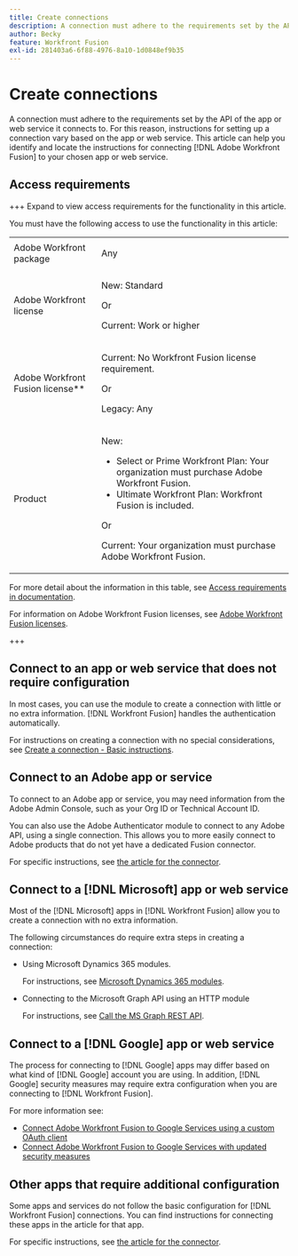 ```yaml
---
title: Create connections
description: A connection must adhere to the requirements set by the API of the app or web service it connects to. For this reason, instructions for setting up a connection vary based on the app or web service. This article can help you identify and locate the instructions for connecting [!DNL Adobe Workfront Fusion] to your chosen app or web service.
author: Becky
feature: Workfront Fusion
exl-id: 281403a6-6f88-4976-8a10-1d0848ef9b35
---
```

# Create connections

A connection must adhere to the requirements set by the API of the app or web service it connects to. For this reason, instructions for setting up a connection vary based on the app or web service. This article can help you identify and locate the instructions for connecting [!DNL Adobe Workfront Fusion] to your chosen app or web service.

## Access requirements

+++ Expand to view access requirements for the functionality in this article.

You must have the following access to use the functionality in this article:

<table style="table-layout:auto">
 <col> 
 <col> 
 <tbody> 
  <tr> 
   <td role="rowheader">Adobe Workfront package 
   <td> <p>Any</p> </td> 
  </tr> 
  <tr data-mc-conditions=""> 
   <td role="rowheader">Adobe Workfront license</td> 
   <td> <p>New: Standard</p><p>Or</p><p>Current: Work or higher</p> </td> 
  </tr> 
  <tr> 
   <td role="rowheader">Adobe Workfront Fusion license**</td> 
   <td>
   <p>Current: No Workfront Fusion license requirement.</p>
   <p>Or</p>
   <p>Legacy: Any </p>
   </td> 
  </tr> 
  <tr> 
   <td role="rowheader">Product</td> 
   <td>
   <p>New:</p> <ul><li>Select or Prime Workfront Plan: Your organization must purchase Adobe Workfront Fusion.</li><li>Ultimate Workfront Plan: Workfront Fusion is included.</li></ul>
   <p>Or</p>
   <p>Current: Your organization must purchase Adobe Workfront Fusion.</p>
   </td> 
  </tr>
 </tbody> 
</table>

For more detail about the information in this table, see [Access requirements in documentation](/help/workfront-fusion/references/licenses-and-roles/access-level-requirements-in-documentation.md).

For information on Adobe Workfront Fusion licenses, see [Adobe Workfront Fusion licenses](/help/workfront-fusion/set-up-and-manage-workfront-fusion/licensing-operations-overview/license-automation-vs-integration.md).

+++

## Connect to an app or web service that does not require configuration

In most cases, you can use the module to create a connection with little or no extra information. [!DNL Workfront Fusion] handles the authentication automatically.

For instructions on creating a connection with no special considerations, see [Create a connection - Basic instructions](/help/workfront-fusion/create-scenarios/connect-to-apps/connect-to-fusion-general.md).

## Connect to an Adobe app or service

To connect to an Adobe app or service, you may need information from the Adobe Admin Console, such as your Org ID or Technical Account ID. 

You can also use the Adobe Authenticator module  to connect to any Adobe API, using a single connection. This allows you to more easily connect to Adobe products that do not yet have a dedicated Fusion connector.

For specific instructions, see [the article for the connector](/help/workfront-fusion/references/apps-and-modules/apps-and-modules-toc.md#connectors-for-adobe-products).

## Connect to a [!DNL Microsoft] app or web service

Most of the [!DNL Microsoft] apps in [!DNL Workfront Fusion] allow you to create a connection with no extra information.

The following circumstances do require extra steps in creating a connection:

* Using Microsoft Dynamics 365 modules.

   For instructions, see [Microsoft Dynamics 365 modules](/help/workfront-fusion/references/apps-and-modules/third-party-connectors/microsoft-dynamics-365-modules.md).

* Connecting to the Microsoft Graph API using an HTTP module

   For instructions, see [Call the MS Graph REST API](/help/workfront-fusion/create-scenarios/connect-to-apps/call-the-ms-graph-rest-api.md).

## Connect to a [!DNL Google] app or web service

The process for connecting to [!DNL Google] apps may differ based on what kind of [!DNL Google] account you are using. In addition, [!DNL Google] security measures may require extra configuration when you are connecting to [!DNL Workfront Fusion].

For more information see:

* [Connect Adobe Workfront Fusion to Google Services using a custom OAuth client](/help/workfront-fusion/create-scenarios/connect-to-apps/connect-fusion-to-google-using-oauth.md)
* [Connect Adobe Workfront Fusion to Google Services with updated security measures](/help/workfront-fusion/create-scenarios/connect-to-apps/connect-to-google-with-new-security-measures.md)

## Other apps that require additional configuration

Some apps and services do not follow the basic configuration for [!DNL Workfront Fusion] connections. You can find instructions for connecting these apps in the article for that app.

For specific instructions, see [the article for the connector](/help/workfront-fusion/references/apps-and-modules/apps-and-modules-toc.md#connectors-for-third-party-applications).
